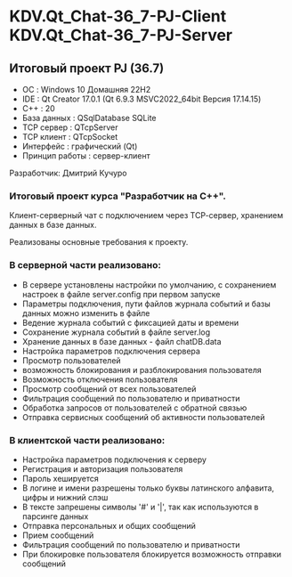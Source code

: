 ﻿# KDV.Qt_Chat-36_7-PJ-Client KDV.Qt_Chat-36_7-PJ-Server

## Итоговый проект PJ (36.7)

- ОС             : Windows 10 Домашняя 22H2
- IDE            : Qt Creator 17.0.1 (Qt 6.9.3 MSVC2022_64bit Версия 17.14.15)
- C++            : 20
- База данных    : QSqlDatabase SQLite
- TCP сервер     : QTcpServer
- TCP клиент     : QTcpSocket
- Интерфейс      : графический (Qt)
- Принцип работы : сервер-клиент

Разработчик: Дмитрий Кучуро

### Итоговый проект курса "Разработчик на С++".
Клиент-серверный чат с подключением через ТСР-сервер, хранением данных в базе данных.

Реализованы основные требования к проекту.

### В серверной части реализовано:

- В сервере установлены настройки по умолчанию, с сохранением настроек в файле server.config при первом запуске
- Параметры подключения, пути файлов журнала событий и базы данных можно изменить в файле
- Ведение журнала событий с фиксацией даты и времени
- Сохранение журнала событий в файле server.log
- Хранение данных в базе данных - файл chatDB.data
- Настройка параметров подключения сервера
- Просмотр пользователей
- возможность блокирования и разблокирования пользователя
- Возможность отключения пользователя
- Просмотр сообщений от всех пользователей
- Фильтрация сообщений по пользователю и приватности 
- Обработка запросов от пользователей с обратной связью
- Отправка сервисных сообщений об активности пользователей

### В клиентской части реализовано:

- Настройка параметров подключения к серверу
- Регистрация и авторизация пользователя
- Пароль хешируется
- В логине и имени разрешены только буквы латинского алфавита, цифры и нижний слэш
- В тексте запрешены символы '#' и '|', так как используются в парсинге данных
- Отправка персональных и общих сообщений
- Прием сообщений
- Фильтрация сообщений по пользователю и приватности 
- При блокировке пользователя блокируется возможность отправки сообщений
